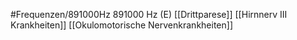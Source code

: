 #Frequenzen/891000Hz
891000 Hz (E)
[[Drittparese]]
[[Hirnnerv III Krankheiten]]
[[Okulomotorische Nervenkrankheiten]]